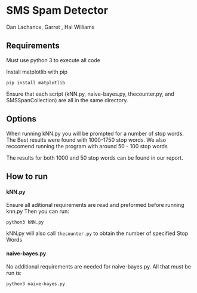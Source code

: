 # SMS Spam Detector
Dan Lachance, Garret , Hal Williams 

## Requirements
Must use python 3 to execute all code 

Install matplotlib with pip 

``` pip install matplotlib ```

Ensure that each script (kNN.py, naive-bayes.py, thecounter.py, and SMSSpanCollection) are all in the same directory.

## Options

When running kNN.py you will be prompted for a number of stop words.
The Best results were found with 1000-1750 stop words. 
We also reccomend running the program with around 50 - 100 stop words

The results for both 1000 and 50 stop words can be found in our report.

## How to run

#### kNN.py 

Ensure all aditional requirements are read and preformed before running knn.py
Then you can run:

``` python3 kNN.py ```

kNN.py will also call 
``` thecounter.py ``` 
to obtain the number of specified Stop Words

#### naive-bayes.py

No additional requirements are needed for naive-bayes.py. 
All that must be run is:

``` python3 naive-bayes.py ```